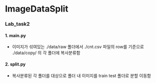 # ImageDataSplit

### Lab_task2

#### 1. main.py
- 이미지가 섞여있는 ./data/raw 폴더에서 ./cnt.csv 파일의 row를 기준으로 ./data/copy/ 의 각 폴더에 복사분류함
 

#### 2. split.py
- 복사분류된 각 폴더를 대상으로 폴더 내 이미지를 train test 폴더로 분할 이동함

